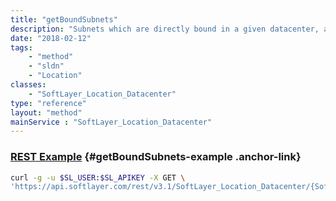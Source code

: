 ```yaml
---
title: "getBoundSubnets"
description: "Subnets which are directly bound in a given datacenter, and currently allow routing."
date: "2018-02-12"
tags:
    - "method"
    - "sldn"
    - "Location"
classes:
    - "SoftLayer_Location_Datacenter"
type: "reference"
layout: "method"
mainService : "SoftLayer_Location_Datacenter"
---
```


### [REST Example](#getBoundSubnets-example) <a href="/article/rest/"><i class="fas fa-question"></i></a> {#getBoundSubnets-example .anchor-link} 
```bash
curl -g -u $SL_USER:$SL_APIKEY -X GET \
'https://api.softlayer.com/rest/v3.1/SoftLayer_Location_Datacenter/{SoftLayer_Location_DatacenterID}/getBoundSubnets'
```
